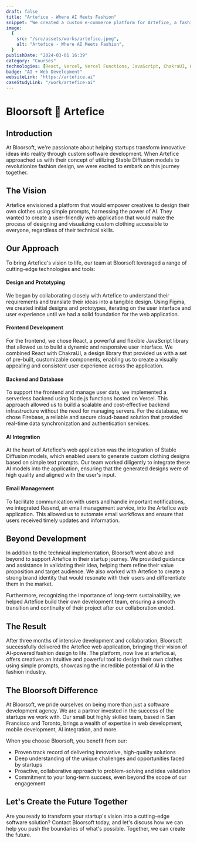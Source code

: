 ```yaml
---
draft: false
title: "Artefice - Where AI Meets Fashion"
snippet: "We created a custom e-commerce platform for Artefice, a fashion brand that uses AI to create unique designs."
image: 
  { 
    src: "/src/assets/works/artefice.jpeg", 
    alt: "Artefice - Where AI Meets Fashion", 
  }
publishDate: "2024-03-01 16:39"
category: "Courses"
technologies: [React, Vercel, Vercel Functions, JavaScript, ChakraUI, Firebase]
badge: "AI + Web Development"
websiteLink: "https://artefice.ai"
caseStudyLink: "/work/artefice-ai"
---
```


# Bloorsoft 🤝 Artefice

## Introduction

At Bloorsoft, we're passionate about helping startups transform innovative ideas into reality through custom software development. When Artefice approached us with their concept of utilizing Stable Diffusion models to revolutionize fashion design, we were excited to embark on this journey together.

## The Vision

Artefice envisioned a platform that would empower creatives to design their own clothes using simple prompts, harnessing the power of AI. They wanted to create a user-friendly web application that would make the process of designing and visualizing custom clothing accessible to everyone, regardless of their technical skills.

## Our Approach

To bring Artefice's vision to life, our team at Bloorsoft leveraged a range of cutting-edge technologies and tools:

#### Design and Prototyping

We began by collaborating closely with Artefice to understand their requirements and translate their ideas into a tangible design. Using Figma, we created initial designs and prototypes, iterating on the user interface and user experience until we had a solid foundation for the web application.

#### Frontend Development

For the frontend, we chose React, a powerful and flexible JavaScript library that allowed us to build a dynamic and responsive user interface. We combined React with ChakraUI, a design library that provided us with a set of pre-built, customizable components, enabling us to create a visually appealing and consistent user experience across the application.

#### Backend and Database

To support the frontend and manage user data, we implemented a serverless backend using Node.js functions hosted on Vercel. This approach allowed us to build a scalable and cost-effective backend infrastructure without the need for managing servers. For the database, we chose Firebase, a reliable and secure cloud-based solution that provided real-time data synchronization and authentication services.

#### AI Integration

At the heart of Artefice's web application was the integration of Stable Diffusion models, which enabled users to generate custom clothing designs based on simple text prompts. Our team worked diligently to integrate these AI models into the application, ensuring that the generated designs were of high quality and aligned with the user's input.

#### Email Management

To facilitate communication with users and handle important notifications, we integrated Resend, an email management service, into the Artefice web application. This allowed us to automate email workflows and ensure that users received timely updates and information.

## Beyond Development

In addition to the technical implementation, Bloorsoft went above and beyond to support Artefice in their startup journey. We provided guidance and assistance in validating their idea, helping them refine their value proposition and target audience. We also worked with Artefice to create a strong brand identity that would resonate with their users and differentiate them in the market.

Furthermore, recognizing the importance of long-term sustainability, we helped Artefice build their own development team, ensuring a smooth transition and continuity of their project after our collaboration ended.

## The Result

After three months of intensive development and collaboration, Bloorsoft successfully delivered the Artefice web application, bringing their vision of AI-powered fashion design to life. The platform, now live at artefice.ai, offers creatives an intuitive and powerful tool to design their own clothes using simple prompts, showcasing the incredible potential of AI in the fashion industry.

## The Bloorsoft Difference

At Bloorsoft, we pride ourselves on being more than just a software development agency. We are a partner invested in the success of the startups we work with. Our small but highly skilled team, based in San Francisco and Toronto, brings a wealth of expertise in web development, mobile development, AI integration, and more.

When you choose Bloorsoft, you benefit from our:

- Proven track record of delivering innovative, high-quality solutions
- Deep understanding of the unique challenges and opportunities faced by startups
- Proactive, collaborative approach to problem-solving and idea validation
- Commitment to your long-term success, even beyond the scope of our engagement

## Let's Create the Future Together

Are you ready to transform your startup's vision into a cutting-edge software solution? Contact Bloorsoft today, and let's discuss how we can help you push the boundaries of what's possible. Together, we can create the future.